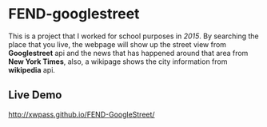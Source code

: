 # FEND-googlestreet
This is a project that I worked for school purposes in *2015*.
By searching the place that you live, the webpage will show up the street view from **Googlestreet** api and the news that has happened around that area from **New York Times**, also, a wikipage shows the city information from  **wikipedia** api.

## Live Demo
http://xwpass.github.io/FEND-GoogleStreet/
